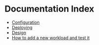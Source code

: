 # Documentation Index

 * [Configuration](configuration.md)
 * [Deploying](deploy.md)
 * [Design](design.md)
 * [How to add a new workload and test it](add-new-workload.md)
